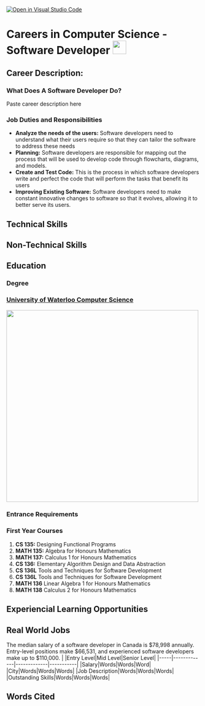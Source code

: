 [![Open in Visual Studio Code](https://classroom.github.com/assets/open-in-vscode-c66648af7eb3fe8bc4f294546bfd86ef473780cde1dea487d3c4ff354943c9ae.svg)](https://classroom.github.com/online_ide?assignment_repo_id=10087304&assignment_repo_type=AssignmentRepo)
# Careers in Computer Science - Software Developer <img src="https://www.seekpng.com/png/detail/90-905776_laptop-clipart-clipart-free-download-computer-clipart.png" width="35">
## **Career Description:** 

### What Does A Software Developer Do?
Paste career description here

### Job Duties and Responsibilities 
* **Analyze the needs of the users:** Software developers need to understand what their users require so that they can tailor the software to address these needs
* **Planning:** Software developers are responsible for mapping out the process that will be used to develop code through flowcharts, diagrams, and models.
* **Create and Test Code:** This is the process in which software developers write and perfect the code that will perform the tasks that benefit its users
* **Improving Existing Software:** Software developers need to make constant innovative changes to software so that it evolves, allowing it to better serve its users.

## Technical Skills

## Non-Technical Skills

## Education

### Degree

### [University of Waterloo Computer Science](https://uwaterloo.ca/future-students/programs/computer-science "U of W Com Sci Website")
<img src="https://ssc.ca/sites/default/files/imce/liaison/abkashlak/waterloo_0.png" width="500">

### Entrance Requirements

### First Year Courses
1. **CS 135:** Designing Functional Programs
2. **MATH 135:** Algebra for Honours Mathematics
3. **MATH 137:** Calculus 1 for Honours Mathematics
4. **CS 136:** Elementary Algorithm Design and Data Abstraction
5. **CS 136L** Tools and Techniques for Software Development
6. **CS 136L** Tools and Techniques for Software Development
7. **MATH 136** Linear Algebra 1 for Honours Mathematics
8. **MATH 138** Calculus 2 for Honours Mathematics

## Experiencial Learning Opportunities

## Real World Jobs
The median salary of a software developer in Canada is $78,998 annually. Entry-level positions make $66,531, and experienced software developers make up to $110,000.
| |Entry Level|Mid Level|Senior Level|
|-----|-------------|-------------|-----------|
|Salary|Words|Words|Word|
|City|Words|Words|Words|
|Job Description|Words|Words|Words|
|Outstanding Skills|Words|Words|Words|
## Words Cited